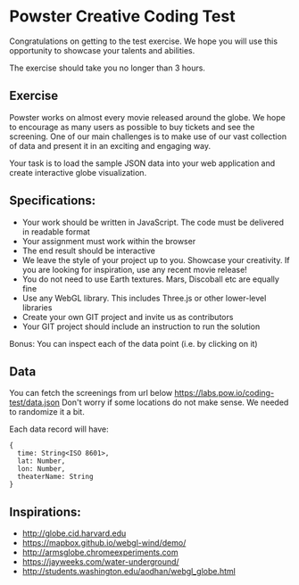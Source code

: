 # Powster Creative Coding Test
Congratulations on getting to the test exercise. We hope you will use this opportunity to showcase your talents and abilities.

The exercise should take you no longer than 3 hours. 

## Exercise
Powster works on almost every movie released around the globe. We hope to encourage as many users as possible to buy tickets and see the screening. One of our main challenges is to make use of our vast collection of data and present it in an exciting and engaging way.

Your task is to load the sample JSON data into your web application and create interactive globe visualization.

## Specifications:
* Your work should be written in JavaScript. The code must be delivered in readable format
* Your assignment must work within the browser
* The end result should be interactive
* We leave the style of your project up to you. Showcase your creativity. If you are looking for inspiration, use any recent movie release!
* You do not need to use Earth textures. Mars, Discoball etc are equally fine
* Use any WebGL library. This includes Three.js or other lower-level libraries
* Create your own GIT project and invite us as contributors
* Your GIT project should include an instruction to run the solution

Bonus: You can inspect each of the data point (i.e. by clicking on it)

## Data
You can fetch the screenings from url below
https://labs.pow.io/coding-test/data.json
Don't worry if some locations do not make sense. We needed to randomize it a bit.

Each data record will have:
```
{
  time: String<ISO 8601>,
  lat: Number,
  lon: Number,
  theaterName: String
}
```

## Inspirations:

- http://globe.cid.harvard.edu
- https://mapbox.github.io/webgl-wind/demo/
- http://armsglobe.chromeexperiments.com
- https://jayweeks.com/water-underground/
- http://students.washington.edu/aodhan/webgl_globe.html

